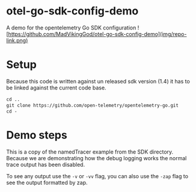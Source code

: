# otel-go-sdk-config-demo
A demo for the opentelemetry Go SDK configuration 
![https://github.com/MadVikingGod/otel-go-sdk-config-demo](img/repo-link.png)
# Setup
Because this code is written against un released sdk version (1.4) it has to be linked against the current code base.

```shell
cd ..
git clone https://github.com/open-telemetry/opentelemetry-go.git
cd - 
```

# Demo steps
This is a copy of the namedTracer example from the SDK directory.  Because we are demonstrating how the debug logging works the normal trace output has been disabled.

To see any output use the `-v` or `-vv` flag, you can also use the `-zap` flag to see the output formatted by zap.